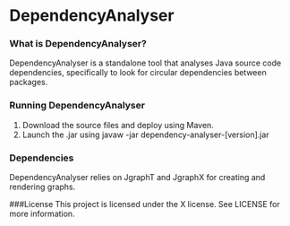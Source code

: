 # DependencyAnalyser
### What is DependencyAnalyser?
DependencyAnalyser is a standalone tool that analyses Java source code dependencies, specifically to look for circular dependencies between packages.

### Running DependencyAnalyser
1) Download the source files and deploy using Maven.
2) Launch the .jar using javaw -jar dependency-analyser-[version].jar

### Dependencies
DependencyAnalyser relies on JgraphT and JgraphX for creating and rendering graphs.

###License
This project is licensed under the X license. See LICENSE for more information.
